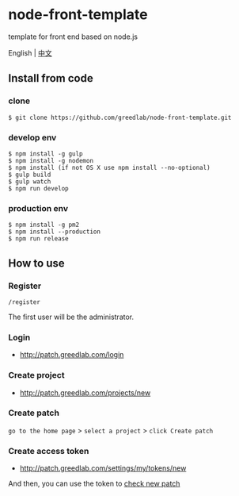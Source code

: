 # node-front-template

template for front end based on node.js

English | [中文](README-CN.md)

## Install from code

### clone

```
$ git clone https://github.com/greedlab/node-front-template.git
```

### develop env

```
$ npm install -g gulp
$ npm install -g nodemon
$ npm install (if not OS X use npm install --no-optional)
$ gulp build
$ gulp watch
$ npm run develop
```

### production env

```
$ npm install -g pm2
$ npm install --production
$ npm run release
```

## How to use

### Register

```
/register
```

The first user will be the administrator.

### Login

* <http://patch.greedlab.com/login>


### Create project

* <http://patch.greedlab.com/projects/new>


### Create patch

`go to the home page` > `select a project` > `click Create patch`

### Create access token

* <http://patch.greedlab.com/settings/my/tokens/new>

And then, you can use the token to [check new patch](https://github.com/greedlab/greedpatch-document/blob/master/api/patch/check.md)
